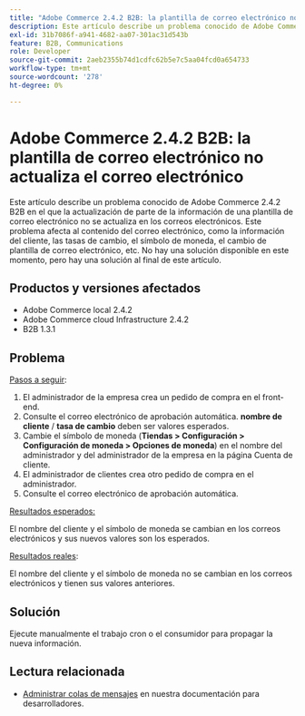 ```yaml
---
title: "Adobe Commerce 2.4.2 B2B: la plantilla de correo electrónico no actualiza el correo electrónico"
description: Este artículo describe un problema conocido de Adobe Commerce 2.4.2 B2B en el que la actualización de parte de la información de una plantilla de correo electrónico no se actualiza en los correos electrónicos. Este problema afecta al contenido del correo electrónico, como la información del cliente, las tasas de cambio, el símbolo de moneda, el cambio de plantilla de correo electrónico, etc. No hay una solución disponible en este momento, pero hay una solución al final de este artículo.
exl-id: 31b7086f-a941-4682-aa07-301ac31d543b
feature: B2B, Communications
role: Developer
source-git-commit: 2aeb2355b74d1cdfc62b5e7c5aa04fcd0a654733
workflow-type: tm+mt
source-wordcount: '278'
ht-degree: 0%

---
```


# Adobe Commerce 2.4.2 B2B: la plantilla de correo electrónico no actualiza el correo electrónico

Este artículo describe un problema conocido de Adobe Commerce 2.4.2 B2B en el que la actualización de parte de la información de una plantilla de correo electrónico no se actualiza en los correos electrónicos. Este problema afecta al contenido del correo electrónico, como la información del cliente, las tasas de cambio, el símbolo de moneda, el cambio de plantilla de correo electrónico, etc. No hay una solución disponible en este momento, pero hay una solución al final de este artículo.

## Productos y versiones afectados

* Adobe Commerce local 2.4.2
* Adobe Commerce cloud Infrastructure 2.4.2
* B2B 1.3.1

## Problema

<u>Pasos a seguir</u>:

1. El administrador de la empresa crea un pedido de compra en el front-end.
1. Consulte el correo electrónico de aprobación automática. **nombre de cliente** / **tasa de cambio** deben ser valores esperados.
1. Cambie el símbolo de moneda (**Tiendas > Configuración > Configuración de moneda > Opciones de moneda**) en el nombre del administrador y del administrador de la empresa en la página Cuenta de cliente.
1. El administrador de clientes crea otro pedido de compra en el administrador.
1. Consulte el correo electrónico de aprobación automática.

<u>Resultados esperados:</u>

El nombre del cliente y el símbolo de moneda se cambian en los correos electrónicos y sus nuevos valores son los esperados.

<u>Resultados reales</u>:

El nombre del cliente y el símbolo de moneda no se cambian en los correos electrónicos y tienen sus valores anteriores.

## Solución

Ejecute manualmente el trabajo cron o el consumidor para propagar la nueva información.

## Lectura relacionada

* [Administrar colas de mensajes](https://experienceleague.adobe.com/es/docs/commerce-operations/configuration-guide/message-queues/manage-message-queues) en nuestra documentación para desarrolladores.
